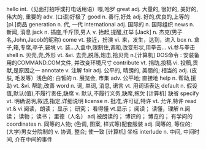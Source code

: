 hello               	int.（见面打招呼或打电话用语）喂,哈罗
great               	adj. 大量的, 很好的, 美好的, 伟大的, 重要的 adv. (口语)好极了
good                	n. 善行,好处 adj. 好的,优良的,上等的 [pl.]商品
generation          	n. 代, 一代
international       	adj. 国际的 n. 国际组织
news                	n. 新闻, 消息
jack                	n. 插座,千斤顶,男人 v. 抬起,提醒,扛举 [Jack] n. 杰克(男子名,John,Jacob的昵称)
come                	vt. 接近，扮演 vi. 来，发生，达到，进入
box                 	n. 盒子,箱,专席,亭子,窘境 vt. 装...入盒中,限制住,调和,改变形状,用拳击... vi.参与拳击
shell               	n. 贝壳,壳,外形 vt. &vi. 去壳,脱落,炮击,拾贝壳 n.[计算机] DOS命令 : 安装备用的COMMAND.COM文件, 并改变环境尺寸
contribute          	vt. 捐助,投稿 vi. 投稿,贡献,是原因之一
annotate            	v. 注解
fair                	adj. 公平的, 晴朗的, 美丽的; 相当的 adj. (皮肤, 毛发等）浅色的; 白皙的 n. 展览会, 市集 adv. 公平地; 直接地
help                	n. 帮助,援助 vt. &vi. 帮助,改善
word                	n. 词, 单词, 消息, 诺言 vt. 用词语表达
default             	n. 假设值,默认(值),不履行责任,缺席 v. 默认,不履行义务,缺席,拖欠 [计算机] 缺省
specify             	vt. 明确说明,叙述,指定,详细说明
license             	n. 批准,许可证,特许 vt. 允许,特许
read                	vt.& vi.阅读，朗读； 显示； 研究； 看得懂 vt.显示； 阅读； 读懂，理解 n.阅读； 读物； 读书； 里德（人名） adj.被朗读的； 博识的； 博览的； 有学问的
coordinates         	n. 同等的人物; (色调, 图案, 样式等)配套服装 adj. 同等的, 等位的; (大学)男女分院制的 v. 协调, 整合; 使一致 [计算机] 坐标
interlude           	n. 中间, 中间时间, 介在中间的事件
